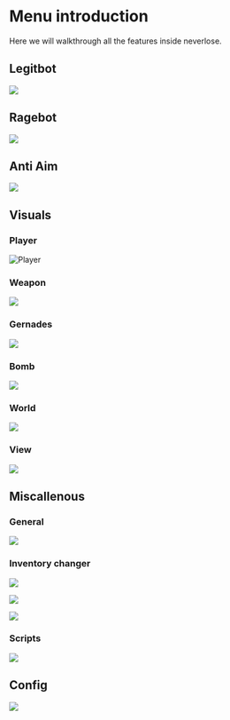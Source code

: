 # Menu introduction

Here we will walkthrough all the features inside neverlose.

## Legitbot
![](https://i.imgur.com/JVV5vfz.png)

## Ragebot
![](https://i.imgur.com/VlK4oxY.png)

## Anti Aim

![](https://i.imgur.com/LoCxojC.png)

## Visuals

### Player

![Player](https://i.imgur.com/sZpMg22.png)

### Weapon

![](https://i.imgur.com/wwezV95.png)

### Gernades

![](https://i.imgur.com/hy3CpAA.png)

### Bomb

![](https://i.imgur.com/7kPiKnX.png)

### World

![](https://i.imgur.com/ucMYbmP.png)

### View

![](https://i.imgur.com/kQUL1Sb.png)

## Miscallenous

### General

![](https://i.imgur.com/6JTooYB.png)

### Inventory changer

![](https://i.imgur.com/ccq6PuI.png)

![](https://i.imgur.com/n0Zcj9E.png)

![](https://i.imgur.com/SDqvSCX.png)

### Scripts

![](https://i.imgur.com/h1VfFZa.png)

## Config

![](https://i.imgur.com/DepnVV8.png)
